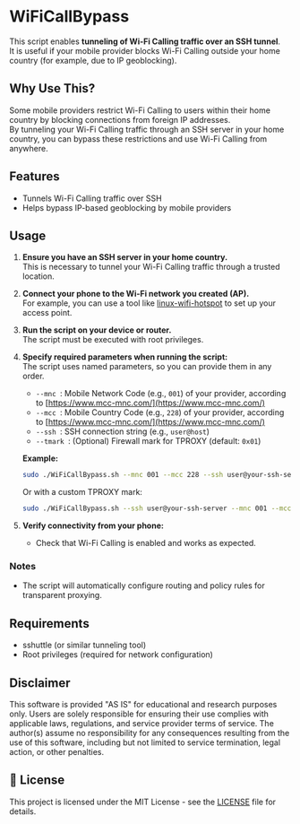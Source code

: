 # WiFiCallBypass

This script enables **tunneling of Wi-Fi Calling traffic over an SSH tunnel**.  
It is useful if your mobile provider blocks Wi-Fi Calling outside your home country (for example, due to IP geoblocking).

## Why Use This?

Some mobile providers restrict Wi-Fi Calling to users within their home country by blocking connections from foreign IP addresses.  
By tunneling your Wi-Fi Calling traffic through an SSH server in your home country, you can bypass these restrictions and use Wi-Fi Calling from anywhere.

## Features

- Tunnels Wi-Fi Calling traffic over SSH
- Helps bypass IP-based geoblocking by mobile providers

## Usage

1. **Ensure you have an SSH server in your home country.**  
   This is necessary to tunnel your Wi-Fi Calling traffic through a trusted location.

2. **Connect your phone to the Wi-Fi network you created (AP).**  
   For example, you can use a tool like [linux-wifi-hotspot](https://github.com/lakinduakash/linux-wifi-hotspot) to set up your access point.

3. **Run the script on your device or router.**  
    The script must be executed with root privileges.

4. **Specify required parameters when running the script:**  
   The script uses named parameters, so you can provide them in any order.  
   - `--mnc `: Mobile Network Code (e.g., `001`) of your provider, according to [https://www.mcc-mnc.com/](https://www.mcc-mnc.com/)
   - `--mcc `: Mobile Country Code (e.g., `228`) of your provider, according to [https://www.mcc-mnc.com/](https://www.mcc-mnc.com/)
   - `--ssh `: SSH connection string (e.g., `user@host`)
   - `--tmark `: (Optional) Firewall mark for TPROXY (default: `0x01`)

   **Example:**
   ```bash
   sudo ./WiFiCallBypass.sh --mnc 001 --mcc 228 --ssh user@your-ssh-server
   ```
   Or with a custom TPROXY mark:
   ```bash
   sudo ./WiFiCallBypass.sh --ssh user@your-ssh-server --mnc 001 --mcc 228 --tmark 0xAD
   ```

5. **Verify connectivity from your phone:**  
   - Check that Wi-Fi Calling is enabled and works as expected.

### Notes

- The script will automatically configure routing and policy rules for transparent proxying.

## Requirements

- sshuttle (or similar tunneling tool)
- Root privileges (required for network configuration)

## Disclaimer

This software is provided "AS IS" for educational and research purposes only. Users are solely responsible for ensuring their use complies with applicable laws, regulations, and service provider terms of service. The author(s) assume no responsibility for any consequences resulting from the use of this software, including but not limited to service termination, legal action, or other penalties.

## 📄 License

This project is licensed under the MIT License - see the [LICENSE](LICENSE) file for details.
